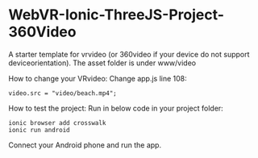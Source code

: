 # WebVR-Ionic-ThreeJS-Project-360Video

A starter template for vrvideo (or 360video if your device do not support deviceorientation). The asset folder is under www/video

How to change your VRvideo: Change app.js line 108: 

    video.src = "video/beach.mp4";

How to test the project:
Run in below code in your project folder:

    ionic browser add crosswalk
    ionic run android

Connect your Android phone and run the app. 

